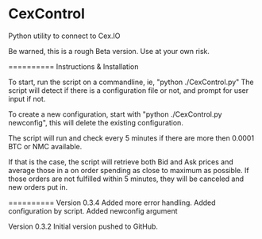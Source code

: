 CexControl
==========
Python utility to connect to Cex.IO

Be warned, this is a rough Beta version. Use at your own risk.

==========
Instructions & Installation

To start, run the script on a commandline, ie, "python ./CexControl.py"
The script will detect if there is a configuration file or not, and prompt for user input if not.

To create a new configuration, start with "python ./CexControl.py newconfig", this will delete the existing configuration.

The script will run and check every 5 minutes if there are more then 0.0001 BTC or NMC available. 

If that is the case, the script will retrieve both Bid and Ask prices and average those in a on order spending as close to maximum as possible. If those orders are not fulfilled within 5 minutes, they will be canceled and new orders put in.

==========
Version 0.3.4
Added more error handling.
Added configuration by script.
Added newconfig argument


Version 0.3.2
Initial version pushed to GitHub.


